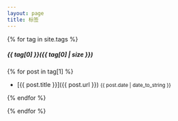 ```yaml
---
layout: page
title: 标签
---
```

{% for tag in site.tags %}

##### {{ tag[0] }}({{ tag[0] | size }})

{% for post in tag[1] %}

 - [{{ post.title }}]({{ post.url }}) <small>{{ post.date | date_to_string }}</small>

{% endfor %}

{% endfor %}
